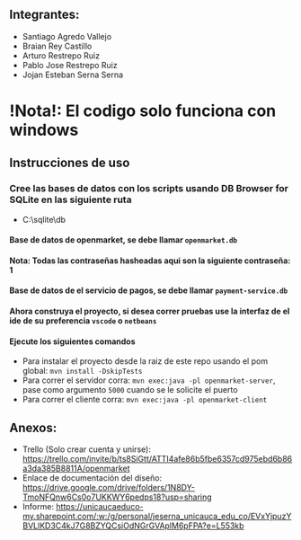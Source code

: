 ## Integrantes:
- Santiago Agredo Vallejo
- Braian Rey Castillo
- Arturo Restrepo Ruiz
- Pablo Jose Restrepo Ruiz
- Jojan Esteban Serna Serna

# !Nota!: El codigo solo funciona con windows
## Instrucciones de uso

### Cree las bases de datos con los scripts usando DB Browser for SQLite en las siguiente ruta
- C:\sqlite\db
#### Base de datos de openmarket, se debe llamar `openmarket.db`
#### Nota: Todas las contraseñas hasheadas aqui son la siguiente contraseña: 1
#### Base de datos de el servicio de pagos, se debe llamar `payment-service.db`

#### Ahora construya el proyecto, si desea correr pruebas use la interfaz de el ide de su preferencia `vscode` o `netbeans`

#### Ejecute los siguientes comandos

- Para instalar el proyecto desde la raiz de este repo usando el pom global: `mvn install -DskipTests`
- Para correr el servidor corra: `mvn exec:java -pl openmarket-server`, pase como argumento `5000` cuando se le solicite el puerto
- Para correr el cliente corra: `mvn exec:java -pl openmarket-client`

## Anexos:
- Trello (Solo crear cuenta y unirse): https://trello.com/invite/b/ts8SiGtt/ATTI4afe86b5fbe6357cd975ebd6b86a3da385B8811A/openmarket 
- Enlace de documentación del diseño: https://drive.google.com/drive/folders/1N8DY-TmoNFQnw6Cs0o7UKKWY6pedps18?usp=sharing
- Informe: https://unicaucaeduco-my.sharepoint.com/:w:/g/personal/jeserna_unicauca_edu_co/EVxYjpuzYBVLlKD3C4kJ7G8BZYQCsiOdNGrGVAplM6pFPA?e=L553kb
